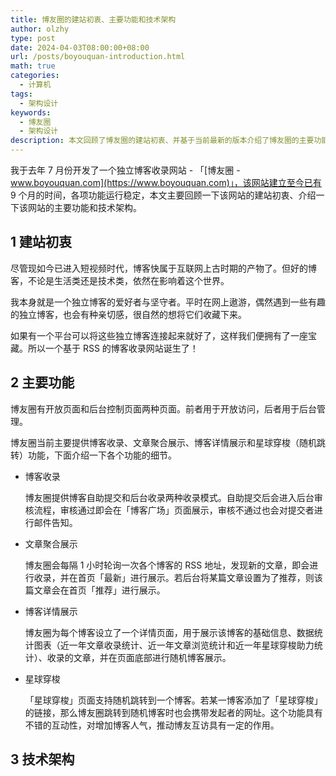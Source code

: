 ```yaml
---
title: 博友圈的建站初衷、主要功能和技术架构
author: olzhy
type: post
date: 2024-04-03T08:00:00+08:00
url: /posts/boyouquan-introduction.html
math: true
categories:
  - 计算机
tags:
  - 架构设计
keywords:
  - 博友圈
  - 架构设计
description: 本文回顾了博友圈的建站初衷、并基于当前最新的版本介绍了博友圈的主要功能和技术架构。
---
```


我于去年 7 月份开发了一个独立博客收录网站 - 「[博友圈 - www.boyouquan.com](https://www.boyouquan.com)」，该网站建立至今已有 9 个月的时间，各项功能运行稳定，本文主要回顾一下该网站的建站初衷、介绍一下该网站的主要功能和技术架构。

<!--more-->

## 1 建站初衷

尽管现如今已进入短视频时代，博客快属于互联网上古时期的产物了。但好的博客，不论是生活类还是技术类，依然在影响着这个世界。

我本身就是一个独立博客的爱好者与坚守者。平时在网上遨游，偶然遇到一些有趣的独立博客，也会有种亲切感，很自然的想将它们收藏下来。

如果有一个平台可以将这些独立博客连接起来就好了，这样我们便拥有了一座宝藏。所以一个基于 RSS 的博客收录网站诞生了！

## 2 主要功能

博友圈有开放页面和后台控制页面两种页面。前者用于开放访问，后者用于后台管理。

博友圈当前主要提供博客收录、文章聚合展示、博客详情展示和星球穿梭（随机跳转）功能，下面介绍一下各个功能的细节。

- 博客收录

  博友圈提供博客自助提交和后台收录两种收录模式。自助提交后会进入后台审核流程，审核通过即会在「博客广场」页面展示，审核不通过也会对提交者进行邮件告知。

- 文章聚合展示

  博友圈会每隔 1 小时轮询一次各个博客的 RSS 地址，发现新的文章，即会进行收录，并在首页「最新」进行展示。若后台将某篇文章设置为了推荐，则该篇文章会在首页「推荐」进行展示。

- 博客详情展示

  博友圈为每个博客设立了一个详情页面，用于展示该博客的基础信息、数据统计图表（近一年文章收录统计、近一年文章浏览统计和近一年星球穿梭助力统计）、收录的文章，并在页面底部进行随机博客展示。

- 星球穿梭

  「星球穿梭」页面支持随机跳转到一个博客。若某一博客添加了「星球穿梭」的链接，那么博友圈跳转到随机博客时也会携带发起者的网址。这个功能具有不错的互动性，对增加博客人气，推动博友互访具有一定的作用。

## 3 技术架构
